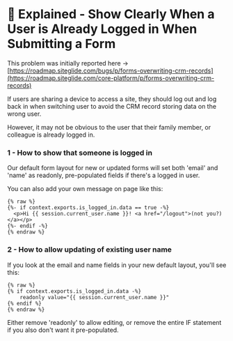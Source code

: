 # 🔹 Explained - Show Clearly When a User is Already Logged in When Submitting a Form

This problem was initially reported here -> [https://roadmap.siteglide.com/bugs/p/forms-overwriting-crm-records](https://roadmap.siteglide.com/core-platform/p/forms-overwriting-crm-records)

If users are sharing a device to access a site, they should log out and log back in when switching user to avoid the CRM record storing data on the wrong user.

However, it may not be obvious to the user that their family member, or colleague is already logged in.

### 1 - How to show that someone is logged in

Our default form layout for new or updated forms will set both 'email' and 'name' as readonly, pre-populated fields if there's a logged in user.

You can also add your own message on page like this:

```liquid
{% raw %}
{%- if context.exports.is_logged_in.data == true -%}
  <p>Hi {{ session.current_user.name }}! <a href="/logout">(not you?)</a></p>
{%- endif -%}
{% endraw %}

```

### 2 - How to allow updating of existing user name

If you look at the email and name fields in your new default layout, you'll see this:

```liquid
{% raw %}
{% if context.exports.is_logged_in.data -%}
    readonly value="{{ session.current_user.name }}"
{% endif %}
{% endraw %}
```

Either remove 'readonly' to allow editing, or remove the entire IF statement if you also don't want it pre-populated.
